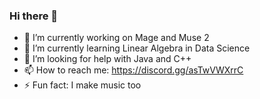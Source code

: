 ### Hi there 👋

- 🔭 I’m currently working on Mage and Muse 2
- 🌱 I’m currently learning Linear Algebra in Data Science
- 🤔 I’m looking for help with Java and C++
- 📫 How to reach me: https://discord.gg/asTwVWXrrC
- ⚡ Fun fact: I make music too

<!--
**durkisneer1/durkisneer1** is a ✨ _special_ ✨ repository because its `README.md` (this file) appears on your GitHub profile.

Here are some ideas to get you started:

- 🔭 I’m currently working on ...
- 🌱 I’m currently learning ...
- 👯 I’m looking to collaborate on ...
- 🤔 I’m looking for help with ...
- 💬 Ask me about ...
- 📫 How to reach me: ...
- 😄 Pronouns: ...
- ⚡ Fun fact: ...
-->
